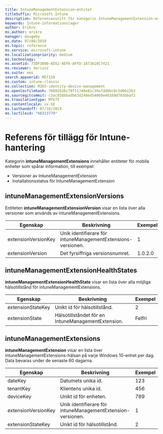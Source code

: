 ```yaml
---
title: IntuneManagementExtension-entitet
titleSuffix: Microsoft Intune
description: Referensavsnitt för kategorin IntuneManagementExtension-entitet för entitetssamlingar i API för Intune-informationslager.
keywords: Intune-informationslager
author: Erikre
ms.author: erikre
manager: dougeby
ms.date: 07/08/2019
ms.topic: reference
ms.service: microsoft-intune
ms.localizationpriority: medium
ms.technology: ''
ms.assetid: 73DF3B90-6D52-4EF6-AFFD-1873A18C7421
ms.reviewer: dariusz
ms.suite: ems
search.appverid: MET150
ms.custom: intune-classic
ms.collection: M365-identity-device-management
ms.openlocfilehash: 70802626c79f11748e81c39afdd8bc8c5d0622b3
ms.sourcegitcommit: c3ac858bbadb63d248ed54069e48160d703bbaf2
ms.translationtype: MTE75
ms.contentlocale: sv-SE
ms.lasthandoff: 07/18/2019
ms.locfileid: "68313779"
---
```

# <a name="reference-for-intune-management-extensions"></a>Referens för tillägg för Intune-hantering

Kategorin **intuneManagementExtensions** innehåller entiteter för mobila enheter som spårar information, till exempel:

- Versioner av IntuneManagementExtension
- Installationsstatus för IntuneManagementExtension

## <a name="intunemanagementextensionversions"></a>intuneManagementExtensionVersions

Entiteten **intuneManagementExtensionVersion** visar en lista över alla versioner som används av intuneManagementExtensions.

| Egenskap  | Beskrivning | Exempel |
|---------|------------|--------|
| extensionVersionKey |Unik identifierare för intuneManagementExtensions-versionen. | 1 |
| extensionVersion |Det fyrsiffriga versionsnumret. |1.0.2.0 |

## <a name="intunemanagementextensionhealthstates"></a>intuneManagementExtensionHealthStates

**intuneManagementExtensionHealthState** visar en lista över alla möjliga hälsotillstånd för intuneManagementExtensions.

| Egenskap  | Beskrivning | Exempel |
|---------|------------|--------|
| extensionStateKey |Unikt id för hälsotillstånd. | 2 |
| extensionState |Hälsotillståndet för en IntuneManagementExtension. | Felfri |

## <a name="intunemanagementextensions"></a>intuneManagementExtensions

**intuneManagementExtension** visar en lista över intuneManagementExtensions-hälsan på varje Windows 10-enhet per dag.
Data bevaras under de senaste 60 dagarna. 


|      Egenskap       |                         Beskrivning                         | Exempel |
|---------------------|-------------------------------------------------------------|---------|
|       dateKey       |               Datumets unika id.                |   123   |
|      tenantKey      |              Klientens unika id.               |   456   |
|      deviceKey      |              Unikt id för enheten.               |   789   |
| extensionVersionKey | Unik identifierare för intuneManagementExtension-versionen. |    1    |
|  extensionStateKey  |             Unikt id för hälsotillstånd.              |    2    |

